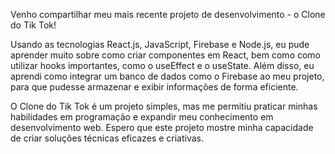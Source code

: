 Venho compartilhar meu mais recente projeto de desenvolvimento - o Clone do Tik Tok!

Usando as tecnologias React.js, JavaScript, Firebase e Node.js, eu pude aprender muito sobre como criar componentes em React, bem como como utilizar hooks importantes, como o useEffect e o useState. Além disso, eu aprendi como integrar um banco de dados como o Firebase ao meu projeto, para que pudesse armazenar e exibir informações de forma eficiente.

O Clone do Tik Tok é um projeto simples, mas me permitiu praticar minhas habilidades em programação e expandir meu conhecimento em desenvolvimento web. Espero que este projeto mostre minha capacidade de criar soluções técnicas eficazes e criativas.